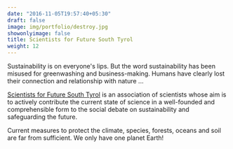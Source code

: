 ```yaml
---
date: "2016-11-05T19:57:40+05:30"
draft: false
image: img/portfolio/destroy.jpg
showonlyimage: false
title: Scientists for Future South Tyrol
weight: 12
---
```


Sustainability is on everyone's lips. But the word sustainability has been misused for greenwashing and business-making. Humans have clearly lost their connection and relationship with nature ...
<!--more-->

[Scientists for Future South Tyrol](https://www.scientistsforfuture.bz/blog/) is an association of scientists whose aim is to actively contribute the current state of science in a well-founded and comprehensible form to the social debate on sustainability and safeguarding the future.

Current measures to protect the climate, species, forests, oceans and soil are far from sufficient. We only have one planet Earth!
